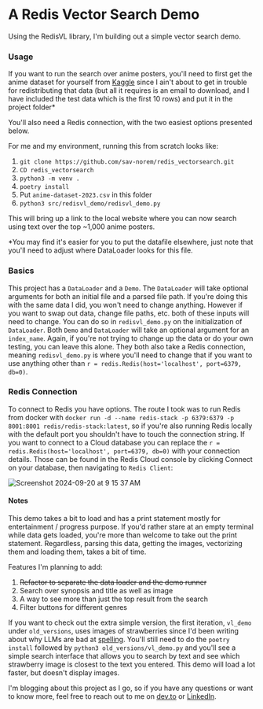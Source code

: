 # A Redis Vector Search Demo

Using the RedisVL library, I'm building out a simple vector search demo. 

### Usage
If you want to run the search over anime posters, you'll need to first get the anime dataset for yourself from [Kaggle](https://www.kaggle.com/code/yasminebenj/anime-reviews) since I ain't about to get in trouble for redistributing that data (but all it requires is an email to download, and I have included the test data which is the first 10 rows) and put it in the project folder*

You'll also need a Redis connection, with the two easiest options presented below.

For me and my environment, running this from scratch looks like:
1. `git clone https://github.com/sav-norem/redis_vectorsearch.git`
2. `CD redis_vectorsearch`
3. `python3 -m venv .`
4. `poetry install`
5. Put `anime-dataset-2023.csv` in this folder
6. `python3 src/redisvl_demo/redisvl_demo.py`

This will bring up a link to the local website where you can now search using text over the top ~1,000 anime posters.

*You may find it's easier for you to put the datafile elsewhere, just note that you'll need to adjust where DataLoader looks for this file.

### Basics
This project has a `DataLoader` and a `Demo`. The `DataLoader` will take optional arguments for both an initial file and a parsed file path. If you're doing this with the same data I did, you won't need to change anything. However if you want to swap out data, change file paths, etc. both of these inputs will need to change. You can do so in `redisvl_demo.py` on the initialization of `DataLoader`. Both `Demo` and `DataLoader` will take an optional argument for an `index_name`. Again, if you're not trying to change up the data or do your own testing, you can leave this alone. They both also take a Redis connection, meaning `redisvl_demo.py` is where you'll need to change that if you want to use anything other than `r = redis.Redis(host='localhost', port=6379, db=0)`.


### Redis Connection
To connect to Redis you have options. The route I took was to run Redis from docker with `docker run -d --name redis-stack -p 6379:6379 -p 8001:8001 redis/redis-stack:latest`, so if you're also running Redis locally with the default port you shouldn't have to touch the connection string. If you want to connect to a Cloud database you can replace the `r = redis.Redis(host='localhost', port=6379, db=0)` with your connection details. Those can be found in the Redis Cloud console by clicking Connect on your database, then navigating to `Redis Client`:

![Screenshot 2024-09-20 at 9 15 37 AM](https://github.com/user-attachments/assets/b78d4b83-5aad-4881-989b-de42dd7e5347)

#### Notes
This demo takes a bit to load and has a print statement mostly for entertainment / progress purpose. If you'd rather stare at an empty terminal while data gets loaded, you're more than welcome to take out the print statement. Regardless, parsing this data, getting the images, vectorizing them and loading them, takes a bit of time.

Features I'm planning to add:
1. ~~Refactor to separate the data loader and the demo runner~~
2. Search over synopsis and title as well as image
3. A way to see more than just the top result from the search
4. Filter buttons for different genres

If you want to check out the extra simple version, the first iteration, `vl_demo` under `old_versions`, uses images of strawberries since I'd been writing about why LLMs are bad at [spelling](https://dev.to/savannah_norem/how-many-rs-are-in-strawberry-and-do-llms-know-how-to-spell-2513). You'll still need to do the `poetry install` followed by `python3 old_versions/vl_demo.py` and you'll see a simple search interface that allows you to search by text and see which strawberry image is closest to the text you entered. This demo will load a lot faster, but doesn't display images.

I'm blogging about this project as I go, so if you have any questions or want to know more, feel free to reach out to me on [dev.to](https://dev.to/savannah_norem) or [LinkedIn](https://www.linkedin.com/in/savannah-norem/).
